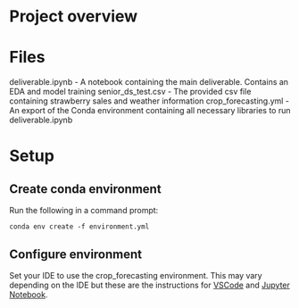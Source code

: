 # Project overview

# Files
deliverable.ipynb - A notebook containing the main deliverable. Contains an EDA and model training
senior_ds_test.csv - The provided csv file containing strawberry sales and weather information
crop_forecasting.yml - An export of the Conda environment containing all necessary libraries to run deliverable.ipynb

# Setup

## Create conda environment
Run the following in a command prompt:

    conda env create -f environment.yml

## Configure environment
Set your IDE to use the crop_forecasting environment. This may vary depending on the IDE but these are the instructions for [VSCode](https://code.visualstudio.com/docs/python/environments) and [Jupyter Notebook](https://saturncloud.io/blog/how-to-use-conda-environment-in-a-jupyter-notebook/#using-a-conda-environment-in-jupyter-notebook).